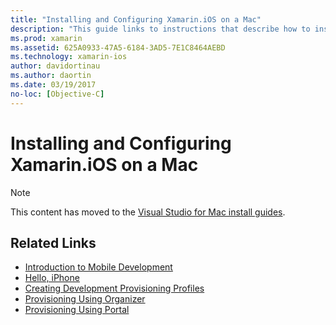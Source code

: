 ```yaml
---
title: "Installing and Configuring Xamarin.iOS on a Mac"
description: "This guide links to instructions that describe how to install and configure Xamarin.iOS on a Mac by setting up Visual Studio for Mac."
ms.prod: xamarin
ms.assetid: 625A0933-47A5-6184-3AD5-7E1C8464AEBD
ms.technology: xamarin-ios
author: davidortinau
ms.author: daortin
ms.date: 03/19/2017
no-loc: [Objective-C]
---
```


# Installing and Configuring Xamarin.iOS on a Mac

> [!NOTE]
> This content has moved to the [Visual Studio for Mac install guides](/visualstudio/mac/installation).

## Related Links

- [Introduction to Mobile Development](~/cross-platform/get-started/introduction-to-mobile-development.md)
- [Hello, iPhone](~/ios/get-started/hello-ios/index.md)
- [Creating Development Provisioning Profiles](https://developer.apple.com/library/ios/#documentation/ToolsLanguages/Conceptual/DevPortalGuide/CreatingandDownloadingDevelopmentProvisioningProfiles/CreatingandDownloadingDevelopmentProvisioningProfiles.html)
- [Provisioning Using Organizer](https://developer.apple.com/library/ios/#recipes/xcode_help-devices_organizer/articles/provision_device_for_development-generic.html)
- [Provisioning Using Portal](https://developer.apple.com/library/ios/#recipes/ProvisioningPortal_Recipes/DownloadingaProvisioningProfile/DownloadingaProvisioningProfile.html)

